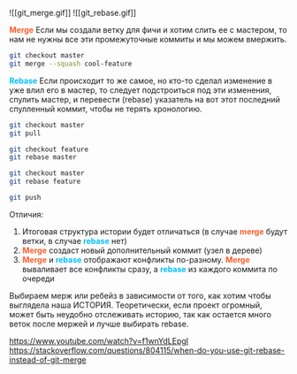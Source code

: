 ![[git_merge.gif]]
![[git_rebase.gif]]

<b style="color: #FE5C2B;">Merge</b>
Если мы создали ветку для фичи и хотим слить ее с мастером, то нам не нужны все эти промежуточные коммиты и мы можем вмержить.
```bash
git checkout master
git merge --squash cool-feature 
```

<b style="color: deepskyblue;">Rebase</b>
Если происходит то же самое, но кто-то сделал изменение в уже влил его в мастер, то следует подстроиться под эти изменения, спулить мастер, и перевести (rebase) указатель на вот этот последний спулленный коммит, чтобы не терять хронологию.
```bash
git checkout master 
git pull 

git checkout feature
git rebase master

git checkout master
git rebase feature

git push
```

Отличия:
1) Итоговая структура истории будет отличаться (в случае <b style="color: #FE5C2B">merge</b> будут ветки, в случае <b style="color: deepskyblue;">rebase</b> нет)
2) <b style="color: #FE5C2B">Merge</b> создаст новый дополнительный коммит (узел в дереве)
3) <b style="color: #FE5C2B">Merge</b> и <b style="color: deepskyblue;">rebase</b> отображают конфликты по-разному. <b style="color: #FE5C2B">Merge</b> вываливает все конфликты сразу, а  <b style="color: deepskyblue;">rebase</b> из каждого коммита по очереди

Выбираем мерж или ребейз в зависимости от того, как хотим чтобы выглядела наша ИСТОРИЯ. 
Теоретически, если проект огромный, может быть неудобно отслеживать историю, так как остается много веток после мержей и лучше выбирать rebase. 

https://www.youtube.com/watch?v=f1wnYdLEpgI
https://stackoverflow.com/questions/804115/when-do-you-use-git-rebase-instead-of-git-merge